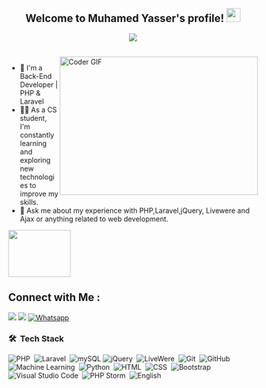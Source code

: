 <!-- <img width="250" align="right" src="https://c.tenor.com/_DOBjnGspYAAAAAM/code-coding.gif"> -->
<h2 align="center">
  Welcome to Muhamed Yasser's profile!
  <img src="https://media.giphy.com/media/hvRJCLFzcasrR4ia7z/giphy.gif" width="28">
</h2>
<p align="center">
  <a href="https://github.com/DenverCoder1/readme-typing-svg"><img src="https://readme-typing-svg.herokuapp.com/?lines=Back-End%20Developer;Always%20learning%20new%20things&font=Fira%20Code&center=true&width=440&height=45&color=f75c7e&vCenter=true&size=22"></a>
</p> 
<br/>
<img align="right" src="https://media.giphy.com/media/SWoSkN6DxTszqIKEqv/giphy.gif" alt="Coder GIF" width="400" height="280">

- 🏢 I'm a Back-End Developer | PHP & Laravel
- 👨‍💻 As a CS student, I'm constantly learning and exploring new technologies to improve my skills.
- 💬 Ask me about my experience with PHP,Laravel,jQuery, Livewere and Ajax or anything related to web development.
<!-- - English -->
<img align="center" src="https://github.com/Govindv7555/Govindv7555/blob/main/49e76e0596857673c5c80c85b84394c1.gif" width= 50% height=95px>

## Connect with Me :

<a href="https://www.linkedin.com/in/mohamed-yasser-121400234/" target="_blank"><img src="https://img.shields.io/badge/-Muhamed%20Yasser-0077B5?style=for-the-badge&logo=Linkedin&logoColor=white"/></a>
<a href="https://www.facebook.com/profile.php?id=100034947980012" target="_blank"><img src="https://img.shields.io/badge/-Muhamed%20Yasser-0077B5?style=for-the-badge&logo=facebook&logoColor=white"/></a>
[![Whatsapp](https://img.shields.io/badge/-Muhamed%20Yasser-075e54?style=for-the-badge&logo=Whatsapp&logoColor=white)](https://api.whatsapp.com/send?phone=01008812846)
### 🛠 &nbsp;Tech Stack
![PHP](https://img.shields.io/badge/-PHP-05122A?style=flat&logo=php)&nbsp;
![Laravel](https://img.shields.io/badge/-Laravel-05122A?style=flat&logo=Laravel&logoColor=563D7C)&nbsp;
![mySQL](https://img.shields.io/badge/-mySQL-05122A?style=flat&logo=mySQL)
![jQuery](https://img.shields.io/badge/-jQuery-05122A?style=flat&logo=jQuery&logoColor=339933)&nbsp;
![LiveWere](https://img.shields.io/badge/-LiveWere-05122A?style=flat&logo=LiveWere)&nbsp;
![Git](https://img.shields.io/badge/-Git-05122A?style=flat&logo=git)&nbsp;
![GitHub](https://img.shields.io/badge/-GitHub-05122A?style=flat&logo=github)&nbsp;
![Machine Learning](https://img.shields.io/badge/-Machine%20Learning-05122A?style=flat&logo=Machine%20Learning)&nbsp;
![Python](https://img.shields.io/badge/-Python%20-05122A?style=flat&logo=python)&nbsp;
![HTML](https://img.shields.io/badge/-HTML-05122A?style=flat&logo=HTML5)&nbsp;
![CSS](https://img.shields.io/badge/-CSS-05122A?style=flat&logo=CSS3&logoColor=1572B6)&nbsp;
![Bootstrap](https://img.shields.io/badge/-Bootstrap-05122A?style=flat&logo=bootstrap&logoColor=563D7C)&nbsp;
![Visual Studio Code](https://img.shields.io/badge/-Visual%20Studio%20Code-05122A?style=flat&logo=visual-studio-code&logoColor=007ACC)&nbsp;
![PHP Storm](https://img.shields.io/badge/-PHP%20Storm-05122A?style=flat&logo=php-storm&logoColor=007ACC)&nbsp;
![English](https://img.shields.io/badge/-English%20-05122A?style=flat&logo=English)&nbsp;
